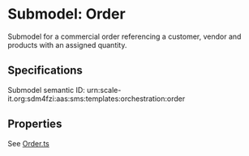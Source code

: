 # Submodel: Order

Submodel for a commercial order referencing a customer, vendor and products with an assigned quantity.

## Specifications

Submodel semantic ID: urn:scale-it.org:sdm4fzi:aas:sms:templates:orchestration:order

## Properties

See [Order.ts](Order.ts)
